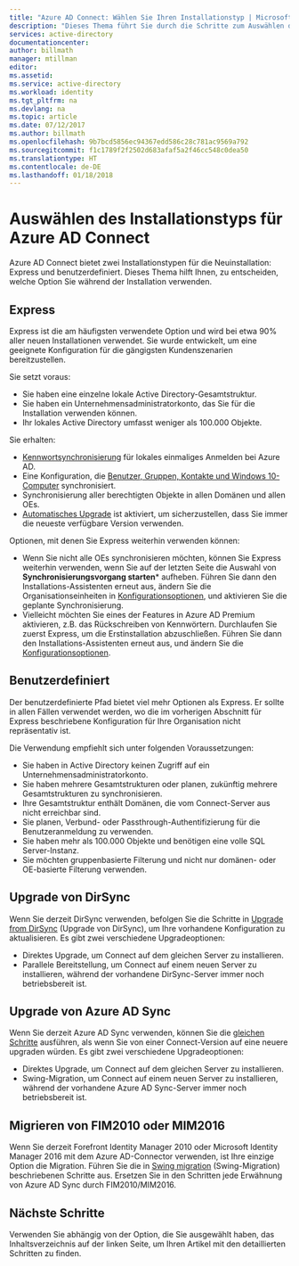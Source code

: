 ```yaml
---
title: "Azure AD Connect: Wählen Sie Ihren Installationstyp | Microsoft-Dokumentation"
description: "Dieses Thema führt Sie durch die Schritte zum Auswählen des Installationstyps für Azure AD Connect."
services: active-directory
documentationcenter: 
author: billmath
manager: mtillman
editor: 
ms.assetid: 
ms.service: active-directory
ms.workload: identity
ms.tgt_pltfrm: na
ms.devlang: na
ms.topic: article
ms.date: 07/12/2017
ms.author: billmath
ms.openlocfilehash: 9b7bcd5856ec94367edd586c28c781ac9569a792
ms.sourcegitcommit: f1c1789f2f2502d683afaf5a2f46cc548c0dea50
ms.translationtype: HT
ms.contentlocale: de-DE
ms.lasthandoff: 01/18/2018
---
```

# <a name="select-which-installation-type-to-use-for-azure-ad-connect"></a>Auswählen des Installationstyps für Azure AD Connect
Azure AD Connect bietet zwei Installationstypen für die Neuinstallation: Express und benutzerdefiniert. Dieses Thema hilft Ihnen, zu entscheiden, welche Option Sie während der Installation verwenden.

## <a name="express"></a>Express
Express ist die am häufigsten verwendete Option und wird bei etwa 90% aller neuen Installationen verwendet. Sie wurde entwickelt, um eine geeignete Konfiguration für die gängigsten Kundenszenarien bereitzustellen.

Sie setzt voraus:

- Sie haben eine einzelne lokale Active Directory-Gesamtstruktur.
- Sie haben ein Unternehmensadministratorkonto, das Sie für die Installation verwenden können.
- Ihr lokales Active Directory umfasst weniger als 100.000 Objekte.

Sie erhalten:

- [Kennwortsynchronisierung](active-directory-aadconnectsync-implement-password-synchronization.md) für lokales einmaliges Anmelden bei Azure AD.
- Eine Konfiguration, die [Benutzer, Gruppen, Kontakte und Windows 10-Computer](active-directory-aadconnectsync-understanding-default-configuration.md) synchronisiert.
- Synchronisierung aller berechtigten Objekte in allen Domänen und allen OEs.
- [Automatisches Upgrade](active-directory-aadconnect-feature-automatic-upgrade.md) ist aktiviert, um sicherzustellen, dass Sie immer die neueste verfügbare Version verwenden.

Optionen, mit denen Sie Express weiterhin verwenden können:

- Wenn Sie nicht alle OEs synchronisieren möchten, können Sie Express weiterhin verwenden, wenn Sie auf der letzten Seite die Auswahl von **Synchronisierungsvorgang starten*** aufheben. Führen Sie dann den Installations-Assistenten erneut aus, ändern Sie die Organisationseinheiten in [Konfigurationsoptionen](active-directory-aadconnectsync-installation-wizard.md#customize-synchronization-options), und aktivieren Sie die geplante Synchronisierung.
- Vielleicht möchten Sie eines der Features in Azure AD Premium aktivieren, z.B. das Rückschreiben von Kennwörtern. Durchlaufen Sie zuerst Express, um die Erstinstallation abzuschließen. Führen Sie dann den Installations-Assistenten erneut aus, und ändern Sie die [Konfigurationsoptionen](active-directory-aadconnectsync-installation-wizard.md#customize-synchronization-options).

## <a name="custom"></a>Benutzerdefiniert
Der benutzerdefinierte Pfad bietet viel mehr Optionen als Express. Er sollte in allen Fällen verwendet werden, wo die im vorherigen Abschnitt für Express beschriebene Konfiguration für Ihre Organisation nicht repräsentativ ist.

Die Verwendung empfiehlt sich unter folgenden Voraussetzungen:

- Sie haben in Active Directory keinen Zugriff auf ein Unternehmensadministratorkonto.
- Sie haben mehrere Gesamtstrukturen oder planen, zukünftig mehrere Gesamtstrukturen zu synchronisieren.
- Ihre Gesamtstruktur enthält Domänen, die vom Connect-Server aus nicht erreichbar sind.
- Sie planen, Verbund- oder Passthrough-Authentifizierung für die Benutzeranmeldung zu verwenden.
- Sie haben mehr als 100.000 Objekte und benötigen eine volle SQL Server-Instanz.
- Sie möchten gruppenbasierte Filterung und nicht nur domänen- oder OE-basierte Filterung verwenden.

## <a name="upgrade-from-dirsync"></a>Upgrade von DirSync
Wenn Sie derzeit DirSync verwenden, befolgen Sie die Schritte in [Upgrade from DirSync](active-directory-aadconnect-dirsync-upgrade-get-started.md) (Upgrade von DirSync), um Ihre vorhandene Konfiguration zu aktualisieren. Es gibt zwei verschiedene Upgradeoptionen:

- Direktes Upgrade, um Connect auf dem gleichen Server zu installieren.
- Parallele Bereitstellung, um Connect auf einem neuen Server zu installieren, während der vorhandene DirSync-Server immer noch betriebsbereit ist.

## <a name="upgrade-from-azure-ad-sync"></a>Upgrade von Azure AD Sync
Wenn Sie derzeit Azure AD Sync verwenden, können Sie die [gleichen Schritte](active-directory-aadconnect-upgrade-previous-version.md) ausführen, als wenn Sie von einer Connect-Version auf eine neuere upgraden würden. Es gibt zwei verschiedene Upgradeoptionen:

- Direktes Upgrade, um Connect auf dem gleichen Server zu installieren.
- Swing-Migration, um Connect auf einem neuen Server zu installieren, während der vorhandene Azure AD Sync-Server immer noch betriebsbereit ist.

## <a name="migrate-from-fim2010-or-mim2016"></a>Migrieren von FIM2010 oder MIM2016
Wenn Sie derzeit Forefront Identity Manager 2010 oder Microsoft Identity Manager 2016 mit dem Azure AD-Connector verwenden, ist Ihre einzige Option die Migration. Führen Sie die in [Swing migration](active-directory-aadconnect-upgrade-previous-version.md#swing-migration) (Swing-Migration) beschriebenen Schritte aus. Ersetzen Sie in den Schritten jede Erwähnung von Azure AD Sync durch FIM2010/MIM2016.

## <a name="next-steps"></a>Nächste Schritte
Verwenden Sie abhängig von der Option, die Sie ausgewählt haben, das Inhaltsverzeichnis auf der linken Seite, um Ihren Artikel mit den detaillierten Schritten zu finden.
